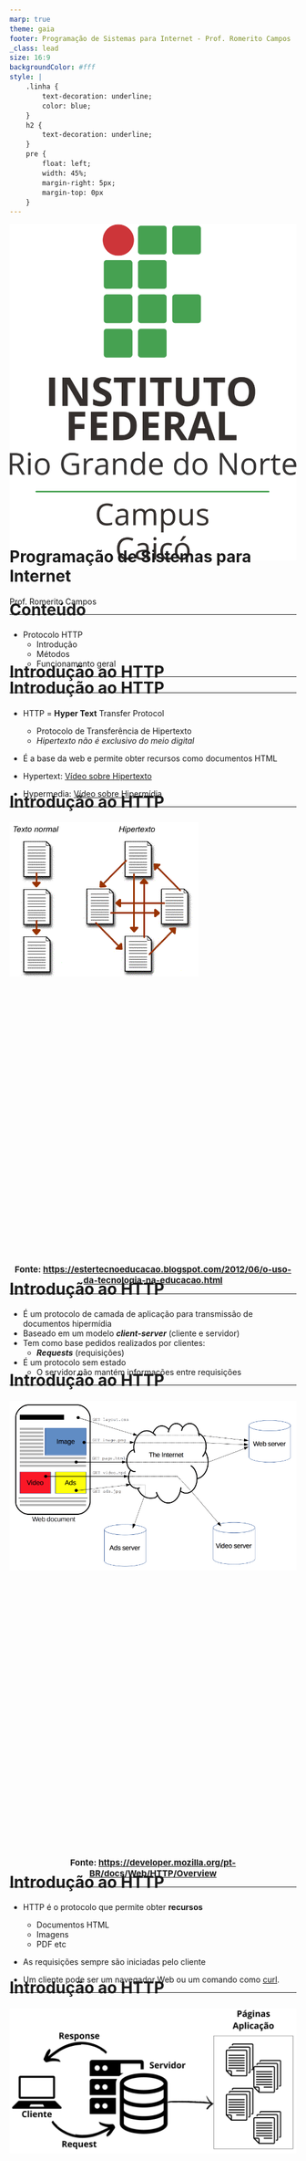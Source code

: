 ```yaml
---
marp: true
theme: gaia
footer: Programação de Sistemas para Internet - Prof. Romerito Campos
_class: lead
size: 16:9
backgroundColor: #fff
style: |
    .linha {
        text-decoration: underline;
        color: blue;
    } 
    h2 {
        text-decoration: underline;
    }    
    pre {
        float: left;
        width: 45%;
        margin-right: 5px;
        margin-top: 0px
    }
---
```


![w:120 h:120](../../assets/ifrn-vertical.png)
# Programação de Sistemas para Internet
Prof. Romerito Campos

---
<!-- 
centrarlizar slide
<style scoped>
    section {
        display: flex;
        flex-direction: column;
        justify-content: center;
        text-align: center;
    }
</style> 

<style scoped>   
    h2 {
        text-align: center;
        font-size: 15px;
        margin-top: 450px;
    }
</style>
-->


# Conteúdo

- Protocolo HTTP
  - Introdução
  - Métodos
  - Funcionamento geral

---
<style scoped>
    section {
        display: flex;
        flex-direction: column;
        justify-content: center;
        text-align: center;
    }
</style> 

# Introdução ao HTTP
---

# Introdução ao HTTP

- HTTP = **Hyper Text** Transfer Protocol
  - Protocolo de Transferência de Hipertexto
  - *Hipertexto não é exclusivo do meio digital*

- É a base da web e permite obter recursos como documentos HTML

- Hypertext: [Vídeo sobre Hipertexto](https://www.youtube.com/watch?v=7bF6SwRqcFg)
  
- Hypermedia: [Vídeo sobre Hipermídia](https://www.youtube.com/watch?v=yfJrNnNLDbY)

---

<style scoped>   
    h2 {
        text-align: center;
        font-size: 15px;
        margin-top: 450px;
    }
</style>

# Introdução ao HTTP

![bg vertical 40%](./hipertexto-21.png)

## Fonte: https://estertecnoeducacao.blogspot.com/2012/06/o-uso-da-tecnologia-na-educacao.html

---

# Introdução ao HTTP

- É um protocolo de camada de aplicação para transmissão de documentos hipermídia
- Baseado em um modelo ***client-server*** (cliente e servidor)
- Tem como base pedidos realizados por clientes:
  - ***Requests*** (requisições)
- É um protocolo sem estado
  - O servidor não mantém informações entre requisições
---

# Introdução ao HTTP
<style scoped>   
    h2 {
        text-align: center;
        font-size: 15px;
        margin-top: 450px;
    }
</style>

![bg vertical 58%](./fetching_a_page.png)

## Fonte: https://developer.mozilla.org/pt-BR/docs/Web/HTTP/Overview

---

# Introdução ao HTTP

- HTTP é o protocolo que permite obter **recursos**
  - Documentos HTML
  - Imagens
  - PDF etc

- As requisições sempre são iniciadas pelo cliente
- Um cliente pode ser um navegador Web ou um comando como [curl](https://curl.se/).

---

# Introdução ao HTTP
<style scoped>   
    h1 {
        margin-top: -40px
    }
    h2 {
        text-align: center;
        font-size: 15px;
        margin-top: 500px;
    }
</style>
<!-- # Introdução ao HTTP -->

![bg vertical 100%](./Request.png)

## Fonte: própria.

---

# Recursos, URL, URI

<style scoped>
    section {
        display: flex;
        flex-direction: column;
        justify-content: center;
        text-align: center;
    }
</style> 

---
# Recursos, URL, URI


https://www.alura.com.br/artigos/desmistificando-o-protocolo-http-parte-1#recursos-urls--e-uris

---

<style scoped>
    section {
        display: flex;
        flex-direction: column;
        justify-content: center;
        text-align: center;
    }
</style> 

# Requesições

---

# Requesições

---
# Referências

https://developer.mozilla.org/pt-BR/docs/Web/HTTP

URI
https://techenter.com.br/o-que-sao-uri-url-e-urn/